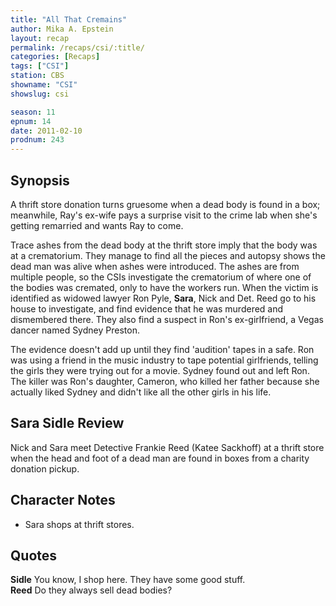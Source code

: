 ```yaml
---
title: "All That Cremains"
author: Mika A. Epstein
layout: recap
permalink: /recaps/csi/:title/
categories: [Recaps]
tags: ["CSI"]
station: CBS
showname: "CSI"
showslug: csi

season: 11 
epnum: 14  
date: 2011-02-10
prodnum: 243    
---
```


## Synopsis

A thrift store donation turns gruesome when a dead body is found in a box; meanwhile, Ray's ex-wife pays a surprise visit to the crime lab when she's getting remarried and wants Ray to come.

Trace ashes from the dead body at the thrift store imply that the body was at a crematorium. They manage to find all the pieces and autopsy shows the dead man was alive when ashes were introduced. The ashes are from multiple people, so the CSIs investigate the crematorium of where one of the bodies was cremated, only to have the workers run. When the victim is identified as widowed lawyer Ron Pyle, **Sara**, Nick and Det. Reed go to his house to investigate, and find evidence that he was murdered and dismembered there. They also find a suspect in Ron's ex-girlfriend, a Vegas dancer named Sydney Preston.

The evidence doesn't add up until they find 'audition' tapes in a safe. Ron was using a friend in the music industry to tape potential girlfriends, telling the girls they were trying out for a movie. Sydney found out and left Ron. The killer was Ron's daughter, Cameron, who killed her father because she actually liked Sydney and didn't like all the other girls in his life.

## Sara Sidle Review

Nick and Sara meet Detective Frankie Reed (Katee Sackhoff) at a thrift store when the head and foot of a dead man are found in boxes from a charity donation pickup.

## Character Notes

* Sara shops at thrift stores.

## Quotes

**Sidle** You know, I shop here. They have some good stuff.  
**Reed** Do they always sell dead bodies?


